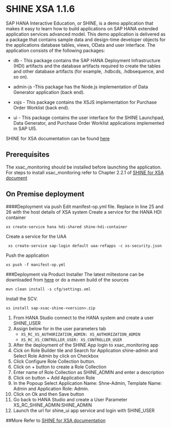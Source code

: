 SHINE XSA 1.1.6
================
SAP HANA Interactive Education, or SHINE, is a demo application that makes it easy to learn how to build applications on SAP HANA extended application services advanced model. This demo application is delivered as a package that contains sample data and design-time developer objects for the applications database tables, views, OData and user interface.
The application consists of the following packages:


- db - This package contains the SAP HANA Deployment Infrastructure (HDI) artifacts and the database artifacts required to create the tables and other database artifacts (for example, .hdbcds, .hdbsequence, and so on).


- admin-js -This package has the Node.js implementation of Data Generator application (back end).


- xsjs - This package contains the XSJS implementation for Purchase Order Worklist (back end).


- ui - This package contains the user interface for the SHINE Launchpad, Data Generator, and Purchase Order Worklist applications implemented in SAP UI5.


SHINE for XSA documentation can be found [here](http://help.sap.com/hana/SAP_HANA_Interactive_Education_SHINE_for_SAP_HANA_XS_Advanced_Model_en.pdf)

## Prerequisites
The xsac_monitoring should be installed before launching the application. For steps to install xsac_monitoring refer to Chapter 2.2.1 of [SHINE for XSA document](http://help.sap.com/hana/SAP_HANA_Interactive_Education_SHINE_for_SAP_HANA_XS_Advanced_Model_en.pdf)




## On Premise deployment


####Deployment via push
Edit manifest-op.yml file. Replace <xsa-host> in line 25 and 26 with the host details of XSA system
Create a service for the HANA HDI container
```
xs create-service hana hdi-shared shine-hdi-container
```
Create a service for the UAA
```
 xs create-service sap-login default uaa-refapps -c xs-security.json
```
Push the application
```
xs push -f manifest-op.yml
```

###Deployment via Product Installer
 The latest miltestone can be downloaded from [here](http://nexus.wdf.sap.corp:8081/nexus/content/repositories/deploy.milestones.xmake/com/sap/refapps/sap-xsac-shine/) or do a maven build of the sources 
```
mvn clean install -s cfg/settings.xml
```
Install the SCV.
```
xs install sap-xsac-shine-<version>.zip
```

1. From HANA Studio connect to the HANA system and create a user SHINE_USER
2. Assign below for in the user parameters tab
	- `XS_RC_XS_AUTHORIZATION_ADMIN: XS_AUTHORIZATION_ADMIN`  
	- `XS_RC_XS_CONTROLLER_USER: XS_CONTROLLER_USER`
3. After the deployment of the SHINE App login to xsac_monitoring app
4. Cick on Role Builder tile and Search for Application shine-admin and Select Role Admin by click on Checkbox
5. Click Configure Role Collection button.
6. Click on + button to create a Role Collection
7. Enter name of Role Collection as SHINE_ADMIN and enter a description
8. Click on button + Add Application Role
9. In the Popoup Select Application Name: Shne-Admin, Template Name: Admin and Application Role: Admin.
10. Click on Ok and then Save button
11. Go back to HANA Studio and create a User Parameter  XS_RC_SHINE_ADMIN:SHINE_ADMIN
12. Launch the url for shine_ui app service and login with SHINE_USER

##More
Refer to [SHINE for XSA documentation](http://help.sap.com/hana/SAP_HANA_Interactive_Education_SHINE_for_SAP_HANA_XS_Advanced_Model_en.pdf)